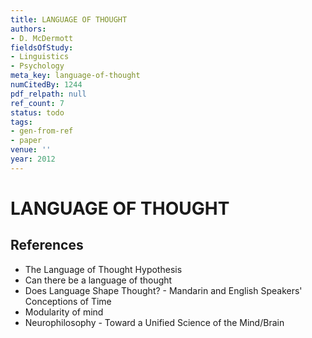 ```yaml
---
title: LANGUAGE OF THOUGHT
authors:
- D. McDermott
fieldsOfStudy:
- Linguistics
- Psychology
meta_key: language-of-thought
numCitedBy: 1244
pdf_relpath: null
ref_count: 7
status: todo
tags:
- gen-from-ref
- paper
venue: ''
year: 2012
---
```


# LANGUAGE OF THOUGHT

## References

- The Language of Thought Hypothesis
- Can there be a language of thought
- Does Language Shape Thought? - Mandarin and English Speakers' Conceptions of Time
- Modularity of mind
- Neurophilosophy - Toward a Unified Science of the Mind/Brain
